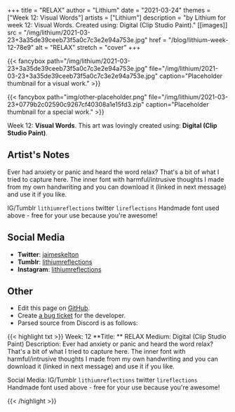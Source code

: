 +++
title =       "RELAX"
author =      "Lithium"
date =        "2021-03-24"
themes =      ["Week 12: Visual Words"]
artists =     ["Lithium"]
description = "by Lithium for week 12: Visual Words. Created using: Digital (Clip Studio Paint)."
[[images]]
              src = "/img/lithium/2021-03-23+3a35de39ceeb73f5a0c7c3e2e94a753e.jpg"
              href = "/blog/lithium-week-12-78e9"
              alt = "RELAX"
              stretch = "cover"
+++


{{< fancybox path="/img/lithium/2021-03-23+3a35de39ceeb73f5a0c7c3e2e94a753e.jpg" file="/img/lithium/2021-03-23+3a35de39ceeb73f5a0c7c3e2e94a753e.jpg" caption="Placeholder thumbnail for a visual work." >}}

{{< fancybox path="img/other-placeholder.png" file="/img/lithium/2021-03-23+0779b2c02590c9267cf40308a1e15fd3.zip" caption="Placeholder thumbnail for a special work." >}}


Week 12: **Visual Words**. This art was lovingly created using: **Digital (Clip Studio Paint)**.

## Artist's Notes

Ever had anxiety or panic and heard the word relax? That's a bit of what I tried to capture here. The inner font with harmful/intrusive thoughts I made from my own handwriting and you can download it (linked in next message) and use it if you like. 

IG/Tumblr `lithiumreflections` twitter `lireflections`
Handmade font used above - free for your use because you're awesome!

## Social Media

- **Twitter**: <a href='https://twitter.com/jaimeskelton' target='_blank'>jaimeskelton</a>
- **Tumblr**: <a href='https://lithiumreflections.tumblr.com' target='_blank'>lithiumreflections</a>
- **Instagram**: <a href='https://instagram.com/lithiumreflections' target='_blank'>lithiumreflections</a>


## Other

- Edit this page on [GitHub](https://github.com/teaminkling/web-refresh/edit/main/content/blog/lithium-week-12-78e9.md).
- Create [a bug ticket](https://github.com/teaminkling/web-refresh/issues/new?assignees=&labels=bug&template=problem-report.md&title=) for the developer.
- Parsed source from Discord is as follows:

{{< highlight txt >}}
Week: 12
**Title:  ** RELAX
Medium: Digital (Clip Studio Paint)
Description: Ever had anxiety or panic and heard the word relax? That's a bit of what I tried to capture here. The inner font with harmful/intrusive thoughts I made from my own handwriting and you can download it (linked in next message) and use it if you like. 

Social Media: IG/Tumblr `lithiumreflections` twitter `lireflections`
Handmade font used above - free for your use because you're awesome!

{{< /highlight >}}